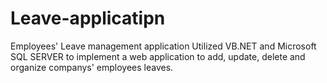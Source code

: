 # Leave-applicatipn
Employees' Leave management application
Utilized VB.NET and Microsoft SQL SERVER to implement a web application to add, update, delete and organize companys' employees leaves.
